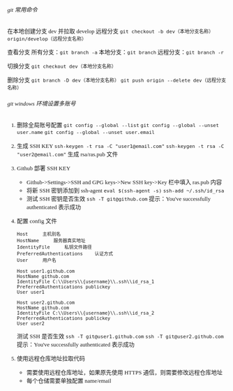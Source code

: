 <font face="Consolas" size=2>

###### git 常用命令

在本地创建分支 dev 并拉取 develop 远程分支
`git checkout -b dev（本地分支名称） origin/develop（远程分支名称）`

查看分支
所有分支：`git branch -a`
本地分支：`git branch`
远程分支：`git branch -r`

切换分支
`git checkout dev（本地分支名称）`

删除分支
`git branch -D dev（本地分支名称）`
`git push origin --delete dev（远程分支名称）`

###### git windows 环境设置多账号

1. 删除全局账号配置
   `git config --global --list`
   `git config --global --unset user.name`
   `git config --global --unset user.email`
2. 生成 SSH KEY
   `ssh-keygen -t rsa -C "user1@email.com"`
   `ssh-keygen -t rsa -C "user2@email.com"`
   生成 rsa/ras.pub 文件
3. Github 部署 SSH KEY

   - Github->Settings->SSH and GPG keys->New SSH key->Key 栏中填入 ras.pub 内容
   - 将新 SSH 密钥添加到 ssh-agent
     `eval $(ssh-agent -s)`
     `ssh-add ~/.ssh/id_rsa`
   - 测试 SSH 密钥是否生效
     `ssh -T git@github.com`
     提示：You've successfully authenticated 表示成功

4. 配置 config 文件

   ```config
   Host 　　 主机别名
   HostName 　　 服务器真实地址
   IdentityFile 　　 私钥文件路径
   PreferredAuthentications 　　认证方式
   User 　　 用户名

   Host user1.github.com
   HostName github.com
   IdentityFile C:\\Users\\{username}\\.ssh\\id_rsa_1
   PreferredAuthentications publickey
   User user1

   Host user2.github.com
   HostName github.com
   IdentityFile C:\\Users\\{username}\\.ssh\\id_rsa_2
   PreferredAuthentications publickey
   User user2
   ```

   测试 SSH 是否生效
   `ssh -T git@user1.github.com`
   `ssh -T git@user2.github.com`
   提示：You've successfully authenticated 表示成功

5. 使用远程仓库地址拉取代码

   - 需要使用远程仓库地址，如果原先使用 HTTPS 通信，则需要修改远程仓库地址
   - 每个仓储需要单独配置 name/email
